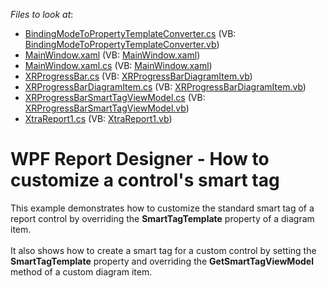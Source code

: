 <!-- default file list -->
*Files to look at*:

* [BindingModeToPropertyTemplateConverter.cs](./CS/BindingModeToPropertyTemplateConverter.cs) (VB: [BindingModeToPropertyTemplateConverter.vb](./VB/BindingModeToPropertyTemplateConverter.vb))
* [MainWindow.xaml](./CS/MainWindow.xaml) (VB: [MainWindow.xaml](./VB/MainWindow.xaml))
* [MainWindow.xaml.cs](./CS/MainWindow.xaml.cs) (VB: [MainWindow.xaml](./VB/MainWindow.xaml))
* [XRProgressBar.cs](./CS/XRProgressBar.cs) (VB: [XRProgressBarDiagramItem.vb](./VB/XRProgressBarDiagramItem.vb))
* [XRProgressBarDiagramItem.cs](./CS/XRProgressBarDiagramItem.cs) (VB: [XRProgressBarDiagramItem.vb](./VB/XRProgressBarDiagramItem.vb))
* [XRProgressBarSmartTagViewModel.cs](./CS/XRProgressBarSmartTagViewModel.cs) (VB: [XRProgressBarSmartTagViewModel.vb](./VB/XRProgressBarSmartTagViewModel.vb))
* [XtraReport1.cs](./CS/XtraReport1.cs) (VB: [XtraReport1.vb](./VB/XtraReport1.vb))
<!-- default file list end -->
# WPF Report Designer - How to customize a control's smart tag


This example demonstrates how to customize the standard smart tag of a report control by overriding the <strong>SmartTagTemplate</strong> property of a diagram item. <br><br>It also shows how to create a smart tag for a custom control by setting the <strong>SmartTagTemplate</strong> property and overriding the <strong>GetSmartTagViewModel</strong> method of a custom diagram item.

<br/>


